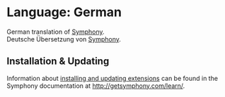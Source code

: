 # Language: German

German translation of [Symphony](http://www.getsymphony.com).  
Deutsche Übersetzung von [Symphony](http://www.getsymphony.de).

## Installation & Updating

Information about [installing and updating extensions](http://getsymphony.com/learn/tasks/view/install-an-extension/) can be found in the Symphony documentation at <http://getsymphony.com/learn/>.

